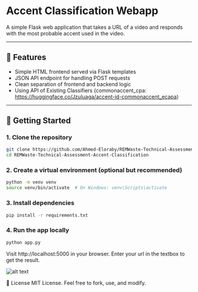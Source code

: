 # Accent Classification Webapp

A simple Flask web application that takes a URL of a video and responds with the most probable accent used in the video.

---

## 🧰 Features

- Simple HTML frontend served via Flask templates
- JSON API endpoint for handling POST requests
- Clean separation of frontend and backend logic
- Using API of Existing Classifiers (commonaccent_cpa: https://huggingface.co/Jzuluaga/accent-id-commonaccent_ecapa)

---

## 🚀 Getting Started

### 1. Clone the repository

`````bash
git clone https://github.com/Ahmed-Eloraby/REMWaste-Technical-Assessment-Accent-Classification
cd REMWaste-Technical-Assessment-Accent-Classification
`````
### 2. Create a virtual environment (optional but recommended)
`````bash
python -m venv venv
source venv/bin/activate  # On Windows: venv\Scripts\activate
`````
### 3. Install dependencies
`````bash
pip install -r requirements.txt
`````
### 4. Run the app locally
`````bash
python app.py
`````

Visit http://localhost:5000 in your browser.
Enter your url in the textbox to get the result.

![alt text](https://drive.google.com/file/d/1v36x30x5nHcoIOrrWgrV77g4OXRxerOH/view?usp=sharing "Screenshot of the interface")


🤝 License
MIT License. Feel free to fork, use, and modify.
